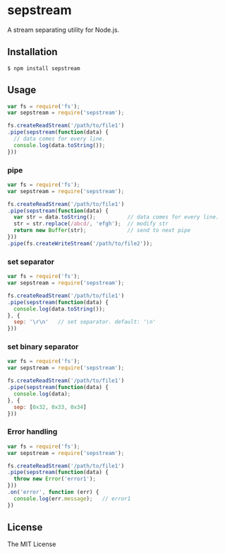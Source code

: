 # sepstream

A stream separating utility for Node.js.

## Installation

    $ npm install sepstream

## Usage
```js
var fs = require('fs');
var sepstream = require('sepstream');

fs.createReadStream('/path/to/file1')
.pipe(sepstream(function(data) {
  // data comes for every line.
  console.log(data.toString());
}))
```

### pipe
```js
var fs = require('fs');
var sepstream = require('sepstream');

fs.createReadStream('/path/to/file1')
.pipe(sepstream(function(data) {
  var str = data.toString();          // data comes for every line.
  str = str.replace(/abcd/, 'efgh');  // modify str
  return new Buffer(str);             // send to next pipe
}))
.pipe(fs.createWriteStream('/path/to/file2'));
```

### set separator
```js
var fs = require('fs');
var sepstream = require('sepstream');

fs.createReadStream('/path/to/file1')
.pipe(sepstream(function(data) {
  console.log(data.toString());
}, {
  sep: '\r\n'   // set separator. default: '\n'
}))
```

### set binary separator
```js
var fs = require('fs');
var sepstream = require('sepstream');

fs.createReadStream('/path/to/file1')
.pipe(sepstream(function(data) {
  console.log(data);
}, {
  sep: [0x32, 0x33, 0x34]
}))
```

### Error handling
```js
var fs = require('fs');
var sepstream = require('sepstream');

fs.createReadStream('/path/to/file1')
.pipe(sepstream(function(data) {
  throw new Error('error1');
}))
.on('error', function (err) {
  console.log(err.message);   // error1
})
```

## License

The MIT License
